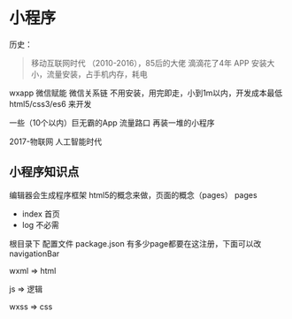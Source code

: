 # 小程序

历史：
>移动互联网时代 （2010-2016），85后的大佬 滴滴花了4年
APP 安装大小，流量安装，占手机内存，耗电

wxapp 微信赋能 微信关系链 不用安装，用完即走，小到1m以内，开发成本最低 html5/css3/es6 来开发

一些（10个以内）巨无霸的App 流量路口 再装一堆的小程序 

2017-物联网 人工智能时代

## 小程序知识点
编辑器会生成程序框架
html5的概念来做，页面的概念（pages）
pages
- index 首页
- log 不必需

根目录下
配置文件 package.json 有多少page都要在这注册，下面可以改navigationBar

wxml => html

js => 逻辑

wxss => css